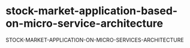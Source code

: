 # stock-market-application-based-on-micro-service-architecture
STOCK-MARKET-APPLICATION-ON-MICRO-SERVICES-ARCHITECTURE
